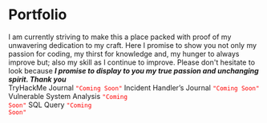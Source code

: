# Portfolio
I am currently striving to make this a place packed with proof of my unwavering dedication to my craft. Here I promise to show you not only my passion for coding, my thirst for knowledge and, my hunger to always improve but; also my skill as I continue to improve. Please don't hesitate to look because _**I promise to display to you my true passion and unchanging spirit. Thank you**_ <br>
TryHackMe Journal  <code style="color : red">"Coming Soon"</code> 
Incident Handler’s Journal <code style="color : red">"Coming Soon"</code> 
Vulnerable System Analysis <code style="color : red">"Coming Soon"</code> 
SQL Query <code style="color : red">"Coming Soon"</code> 
